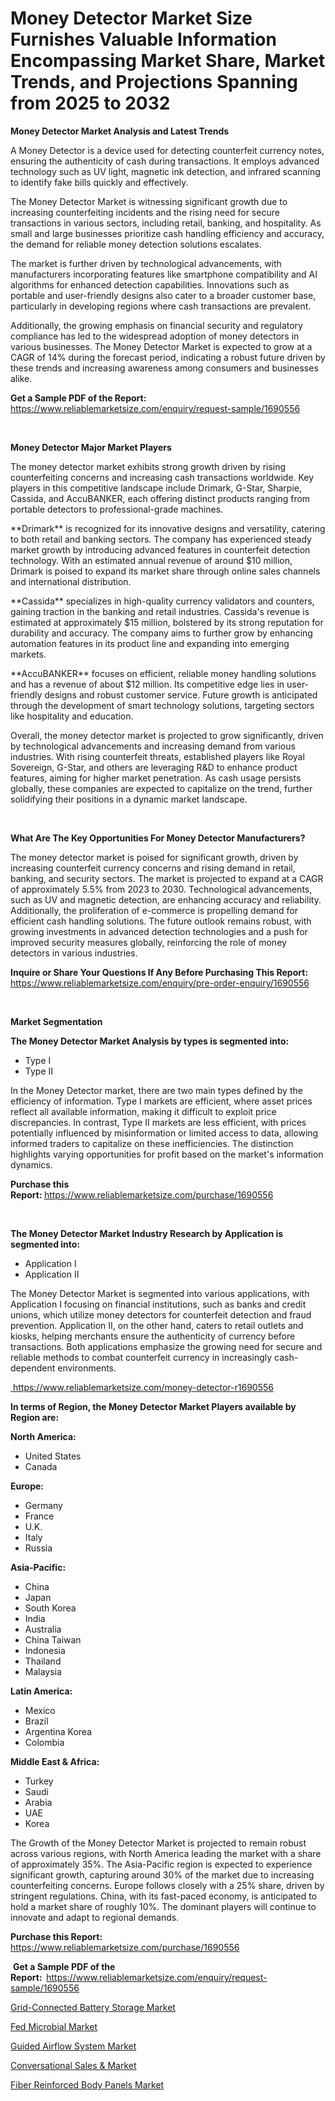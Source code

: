 <p><h1>Money Detector Market Size Furnishes Valuable Information Encompassing Market Share, Market Trends, and Projections Spanning from 2025 to 2032</h1></p><p><strong>Money Detector Market Analysis and Latest Trends</strong></p>
<p><p>A Money Detector is a device used for detecting counterfeit currency notes, ensuring the authenticity of cash during transactions. It employs advanced technology such as UV light, magnetic ink detection, and infrared scanning to identify fake bills quickly and effectively. </p><p>The Money Detector Market is witnessing significant growth due to increasing counterfeiting incidents and the rising need for secure transactions in various sectors, including retail, banking, and hospitality. As small and large businesses prioritize cash handling efficiency and accuracy, the demand for reliable money detection solutions escalates. </p><p>The market is further driven by technological advancements, with manufacturers incorporating features like smartphone compatibility and AI algorithms for enhanced detection capabilities. Innovations such as portable and user-friendly designs also cater to a broader customer base, particularly in developing regions where cash transactions are prevalent. </p><p>Additionally, the growing emphasis on financial security and regulatory compliance has led to the widespread adoption of money detectors in various businesses. The Money Detector Market is expected to grow at a CAGR of 14% during the forecast period, indicating a robust future driven by these trends and increasing awareness among consumers and businesses alike.</p></p>
<p><strong>Get a Sample PDF of the Report:&nbsp;</strong> <a href="https://www.reliablemarketsize.com/enquiry/request-sample/1690556?utm_campaign=1167&utm_medium=2&utm_source=Github&utm_content=ia&utm_term=06012025&utm_id=money-detector">https://www.reliablemarketsize.com/enquiry/request-sample/1690556</a></p>
<p>&nbsp;</p>
<p><strong>Money Detector Major Market Players</strong></p>
<p><p>The money detector market exhibits strong growth driven by rising counterfeiting concerns and increasing cash transactions worldwide. Key players in this competitive landscape include Drimark, G-Star, Sharpie, Cassida, and AccuBANKER, each offering distinct products ranging from portable detectors to professional-grade machines.</p><p>**Drimark** is recognized for its innovative designs and versatility, catering to both retail and banking sectors. The company has experienced steady market growth by introducing advanced features in counterfeit detection technology. With an estimated annual revenue of around $10 million, Drimark is poised to expand its market share through online sales channels and international distribution.</p><p>**Cassida** specializes in high-quality currency validators and counters, gaining traction in the banking and retail industries. Cassida's revenue is estimated at approximately $15 million, bolstered by its strong reputation for durability and accuracy. The company aims to further grow by enhancing automation features in its product line and expanding into emerging markets.</p><p>**AccuBANKER** focuses on efficient, reliable money handling solutions and has a revenue of about $12 million. Its competitive edge lies in user-friendly designs and robust customer service. Future growth is anticipated through the development of smart technology solutions, targeting sectors like hospitality and education.</p><p>Overall, the money detector market is projected to grow significantly, driven by technological advancements and increasing demand from various industries. With rising counterfeit threats, established players like Royal Sovereign, G-Star, and others are leveraging R&D to enhance product features, aiming for higher market penetration. As cash usage persists globally, these companies are expected to capitalize on the trend, further solidifying their positions in a dynamic market landscape.</p></p>
<p>&nbsp;</p>
<p><strong>What Are The Key Opportunities For Money Detector Manufacturers?</strong></p>
<p><p>The money detector market is poised for significant growth, driven by increasing counterfeit currency concerns and rising demand in retail, banking, and security sectors. The market is projected to expand at a CAGR of approximately 5.5% from 2023 to 2030. Technological advancements, such as UV and magnetic detection, are enhancing accuracy and reliability. Additionally, the proliferation of e-commerce is propelling demand for efficient cash handling solutions. The future outlook remains robust, with growing investments in advanced detection technologies and a push for improved security measures globally, reinforcing the role of money detectors in various industries.</p></p>
<p><strong>Inquire or Share Your Questions If Any Before Purchasing This Report:</strong> <a href="https://www.reliablemarketsize.com/enquiry/pre-order-enquiry/1690556?utm_campaign=1167&utm_medium=2&utm_source=Github&utm_content=ia&utm_term=06012025&utm_id=money-detector">https://www.reliablemarketsize.com/enquiry/pre-order-enquiry/1690556</a></p>
<p>&nbsp;</p>
<p><strong>Market Segmentation</strong></p>
<p><strong>The Money Detector Market Analysis by types is segmented into:</strong></p>
<p><ul><li>Type I</li><li>Type II</li></ul></p>
<p><p>In the Money Detector market, there are two main types defined by the efficiency of information. Type I markets are efficient, where asset prices reflect all available information, making it difficult to exploit price discrepancies. In contrast, Type II markets are less efficient, with prices potentially influenced by misinformation or limited access to data, allowing informed traders to capitalize on these inefficiencies. The distinction highlights varying opportunities for profit based on the market's information dynamics.</p></p>
<p><strong>Purchase this Report:&nbsp;</strong><a href="https://www.reliablemarketsize.com/purchase/1690556?utm_campaign=1167&utm_medium=2&utm_source=Github&utm_content=ia&utm_term=06012025&utm_id=money-detector">https://www.reliablemarketsize.com/purchase/1690556</a></p>
<p>&nbsp;</p>
<p><strong>The Money Detector Market Industry Research by Application is segmented into:</strong></p>
<p><ul><li>Application I</li><li>Application II</li></ul></p>
<p><p>The Money Detector Market is segmented into various applications, with Application I focusing on financial institutions, such as banks and credit unions, which utilize money detectors for counterfeit detection and fraud prevention. Application II, on the other hand, caters to retail outlets and kiosks, helping merchants ensure the authenticity of currency before transactions. Both applications emphasize the growing need for secure and reliable methods to combat counterfeit currency in increasingly cash-dependent environments.</p></p>
<p><a href="https://www.reliablemarketsize.com/money-detector-r1690556?utm_campaign=1167&utm_medium=2&utm_source=Github&utm_content=ia&utm_term=06012025&utm_id=money-detector">&nbsp;https://www.reliablemarketsize.com/money-detector-r1690556</a></p>
<p><strong>In terms of Region, the Money Detector Market Players available by Region are:</strong></p>
<p>
    <p> <strong> North America: </strong>
        <ul>
            <li>United States</li>
            <li>Canada</li>
        </ul>
        </p> 
    <p> <strong> Europe: </strong>
        <ul>
            <li>Germany</li>
            <li>France</li>
            <li>U.K.</li>
            <li>Italy</li>
            <li>Russia</li>
        </ul>
        </p> 
    <p> <strong> Asia-Pacific: </strong>
        <ul>
            <li>China</li>
            <li>Japan</li>
            <li>South Korea</li>
            <li>India</li>
            <li>Australia</li>
            <li>China Taiwan</li>
            <li>Indonesia</li>
            <li>Thailand</li>
            <li>Malaysia</li>
        </ul>
        </p> 
    <p> <strong> Latin America: </strong>
        <ul>
            <li>Mexico</li>
            <li>Brazil</li>
            <li>Argentina Korea</li>
            <li>Colombia</li>
        </ul>
        </p> 
    <p> <strong> Middle East & Africa: </strong>
        <ul>
            <li>Turkey</li>
            <li>Saudi</li>
            <li>Arabia</li>
            <li>UAE</li>
            <li>Korea</li>
        </ul>
    </p>
    </p>
<p><p>The Growth of the Money Detector Market is projected to remain robust across various regions, with North America leading the market with a share of approximately 35%. The Asia-Pacific region is expected to experience significant growth, capturing around 30% of the market due to increasing counterfeiting concerns. Europe follows closely with a 25% share, driven by stringent regulations. China, with its fast-paced economy, is anticipated to hold a market share of roughly 10%. The dominant players will continue to innovate and adapt to regional demands.</p></p>
<p><strong>Purchase this Report: </strong><a href="https://www.reliablemarketsize.com/purchase/1690556?utm_campaign=1167&utm_medium=2&utm_source=Github&utm_content=ia&utm_term=06012025&utm_id=money-detector">https://www.reliablemarketsize.com/purchase/1690556</a></p>
<p>&nbsp;<strong>Get a Sample PDF of the Report:&nbsp;&nbsp;</strong><a href="https://www.reliablemarketsize.com/enquiry/request-sample/1690556?utm_campaign=1167&utm_medium=2&utm_source=Github&utm_content=ia&utm_term=06012025&utm_id=money-detector">https://www.reliablemarketsize.com/enquiry/request-sample/1690556</a></p>
<p><strong></strong></p>
<p><p><a href="https://www.linkedin.com/pulse/understanding-grid-connected-battery-storage-market-comprehensive-njwve?utm_campaign=1167&utm_medium=2&utm_source=Github&utm_content=ia&utm_term=06012025&utm_id=money-detector">Grid-Connected Battery Storage Market</a></p><p><a href="https://www.linkedin.com/pulse/providing-both-historical-trends-future-projections-fed-microbial-0b8vc?utm_campaign=1167&utm_medium=2&utm_source=Github&utm_content=ia&utm_term=06012025&utm_id=money-detector">Fed Microbial Market</a></p><p><a href="https://www.linkedin.com/pulse/frameworks-advancements-guided-airflow-system-market-key-jqvoe?utm_campaign=1167&utm_medium=2&utm_source=Github&utm_content=ia&utm_term=06012025&utm_id=money-detector">Guided Airflow System Market</a></p><p><a href="https://github.com/mabutironaldo/Market-Research-Report-List-6/blob/main/conversational-sales-market.md?utm_campaign=1167&utm_medium=2&utm_source=Github&utm_content=ia&utm_term=06012025&utm_id=money-detector">Conversational Sales & Market</a></p><p><a href="https://www.linkedin.com/pulse/analytics-driven-insights-fiber-reinforced-body-panels-market-q1xuc?utm_campaign=1167&utm_medium=2&utm_source=Github&utm_content=ia&utm_term=06012025&utm_id=money-detector">Fiber Reinforced Body Panels Market</a></p></p>